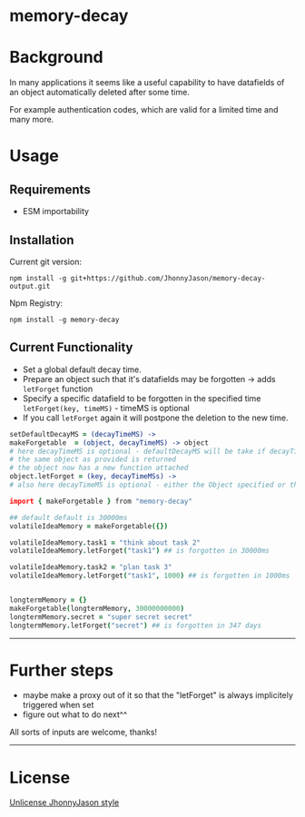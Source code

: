 # memory-decay 

# Background
In many applications it seems like a useful capability to have datafields of an object automatically deleted after some time.

For example authentication codes, which are valid for a limited time and many more.


# Usage
Requirements
------------
- ESM importability

Installation
------------
Current git version:
```
npm install -g git+https://github.com/JhonnyJason/memory-decay-output.git
```

Npm Registry:
```
npm install -g memory-decay
```

Current Functionality
---------------------
- Set a global default decay time.
- Prepare an object such that it's datafields may be forgotten  -> adds `letForget` function
- Specify a specific datafield to be forgotten in the specified time `letForget(key, timeMS)` - timeMS is optional
- If you call `letForget` again it will postpone the deletion to the new time.

```coffee
setDefaultDecayMS = (decayTimeMS) ->
makeForgetable  = (object, decayTimeMS) -> object
# here decayTimeMS is optional - defaultDecayMS will be take if decayTimeMS is not specified
# the same object as provided is returned
# the object now has a new function attached
object.letForget = (key, decayTimeMSs) ->
# also here decayTimeMS is optional - either the Object specified or the global default is taken if decayTimeMS is not specified

```

```coffee
import { makeForgetable } from "memory-decay"

## default default is 30000ms
volatileIdeaMemory = makeForgetable({})

volatileIdeaMemory.task1 = "think about task 2"
volatileIdeaMemory.letForget("task1") ## is forgotten in 30000ms

volatileIdeaMemory.task2 = "plan task 3"
volatileIdeaMemory.letForget("task1", 1000) ## is forgotten in 1000ms


longtermMemory = {}
makeForgetable(longtermMemory, 30000000000)
longtermMemory.secret = "super secret secret"
longtermMemory.letForget("secret") ## is forgotten in 347 days

```

---

# Further steps

- maybe make a proxy out of it so that the "letForget" is always implicitely triggered when set
- figure out what to do next^^


All sorts of inputs are welcome, thanks!

---

# License
[Unlicense JhonnyJason style](https://hackmd.io/nCpLO3gxRlSmKVG3Zxy2hA?view)
